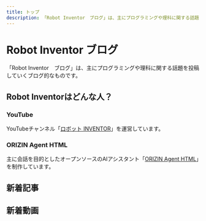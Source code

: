 ```yaml
---
title: トップ
description: 「Robot Inventor　ブログ」は、主にプログラミングや理科に関する話題を投稿していくブログ的なものです。
---
```


# Robot Inventor ブログ

「Robot Inventor　ブログ」は、主にプログラミングや理科に関する話題を投稿していくブログ的なものです。

## Robot Inventorはどんな人？

### YouTube

YouTubeチャンネル「[ロボット INVENTOR](https://www.youtube.com/channel/UCJFnl1HIx-atCMWnDcKBrfw)」を運営しています。

### ORIZIN Agent HTML

主に会話を目的としたオープンソースのAIアシスタント「[ORIZIN Agent HTML](https://robot-inventor.github.io/ORIZIN-Agent-HTML/)」を制作しています。

## 新着記事

<article-card thumbnail="/article/2022/11/30/figma-to-svg/figma_and_svg.png"
            link="/article/2022/11/30/figma-to-svg/"
            article-title="Figmaで書き出したSVGの形が崩れるときの対処法"
            description="FigmaでエクスポートしたSVGは、ときどき形が崩れてしまっていることがあります。この記事では、Figmaから形が崩れないようにSVGに書き出す方法を説明します。"></article-card>

## 新着動画

<yt-video video-id="gy5Y4yl-b24"></yt-video>
